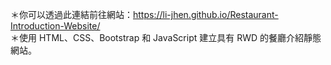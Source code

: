 ＊你可以透過此連結前往網站：https://li-jhen.github.io/Restaurant-Introduction-Website/
<br />
＊使用 HTML、CSS、Bootstrap 和 JavaScript 建立具有 RWD 的餐廳介紹靜態網站。 

